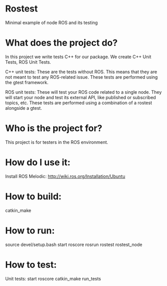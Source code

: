 # Rostest
Minimal example of node ROS and its testing

# What does the project do?

In this project we write tests C++ for our package. 
We create C++ Unit Tests, ROS Unit Tests.

C++ unit tests: These are the tests without ROS. This means that they are not meant to test any ROS-related issue. These tests are performed using the gtest framework.

ROS unit tests: These will test your ROS code related to a single node. They will start your node and test its external API, like published or subscribed topics, etc. These tests are performed using a combination of a rostest alongside a gtest.

# Who is the project for?

This project is for testers in the ROS environment.

# How do I use it:

Install ROS Melodic: http://wiki.ros.org/Installation/Ubuntu

# How to build: 

catkin_make

# How to run:

source devel/setup.bash
start roscore
rosrun rostest rostest_node 

# How to test:

Unit tests:
start roscore
catkin_make run_tests
